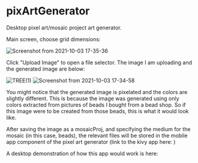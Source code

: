 # pixArtGenerator
Desktop pixel art/mosaic project art generator.

Main screen, choose grid dimensions:

![Screenshot from 2021-10-03 17-35-36](https://user-images.githubusercontent.com/34250945/135764851-4fb8c82f-c124-4867-8985-97d969b45b94.png)

Click "Upload Image" to open a file selector. The image I am uploading and the generated image are below:

![TREE(1)](https://user-images.githubusercontent.com/34250945/135765044-0dde937a-603b-44e2-9b2d-9645eb6f3363.jpg) ![Screenshot from 2021-10-03 17-34-58](https://user-images.githubusercontent.com/34250945/135765087-b48afb96-ad9f-42a1-8b70-4c21dffc4a6a.png)

You might notice that the generated image is pixelated and the colors are slightly different. This is because the image was generated using only colors extracted from pictures of beads I bought from a bead shop. So if this image were to be created from those beads, this is what it would look like.

After saving the image as a mosaicProj, and specifying the medium for the mosaic (in this case, beads), the relevant files will be stored in the mobile app component of the pixel art generator (link to the kivy app here: )

A desktop demonstration of how this app would work is here:






